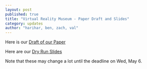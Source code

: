 ```yaml
---
layout: post
published: true
title: "Virtual Reality Museum - Paper Draft and Slides"
category: updates
author: "harihar, ben, zach, val"
---
```


Here is our [Draft of our Paper](https://docs.google.com/document/d/1ppMYDsAJs-xv0oAN7Om11Cejet7wrpvdrB2vvvxQQUc/edit?usp=sharing)

Here are our [Dry Run Slides](https://docs.google.com/presentation/d/1ayQzeGTSETk5aBgJWwR_6mOTx5HPHZ1hfW7PD85tFeQ/edit?usp=sharing)

Note that these may change a lot until the deadline on Wed, May 6.